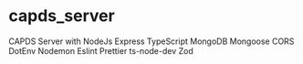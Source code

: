 # capds_server
CAPDS Server with NodeJs Express TypeScript MongoDB Mongoose CORS DotEnv Nodemon Eslint Prettier ts-node-dev Zod
